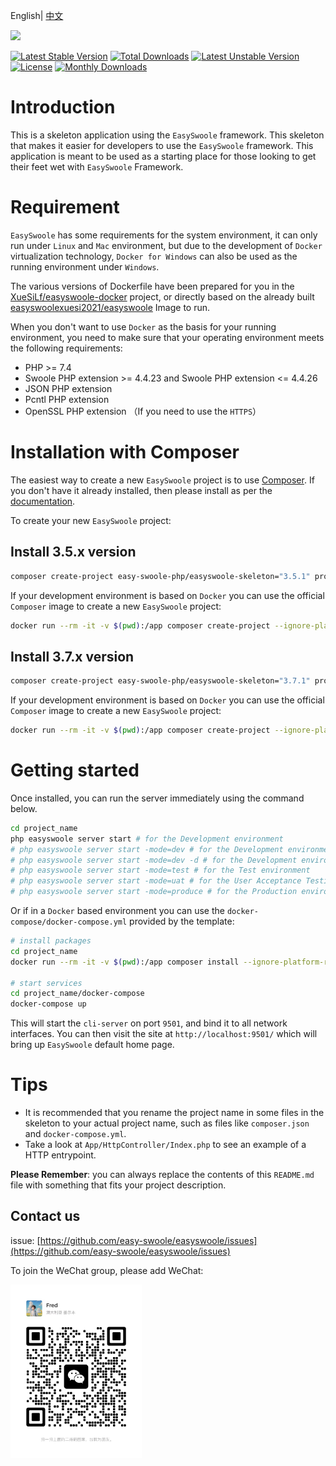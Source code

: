 English| [中文](./README-CN.md)

![](easyswoole.png)

[![Latest Stable Version](https://poser.pugx.org/easy-swoole-php/easyswoole-skeleton/v/stable)](https://packagist.org/packages/easy-swoole-php/easyswoole-skeleton)
[![Total Downloads](https://poser.pugx.org/easy-swoole-php/easyswoole-skeleton/downloads)](https://packagist.org/packages/easy-swoole-php/easyswoole-skeleton)
[![Latest Unstable Version](https://poser.pugx.org/easy-swoole-php/easyswoole-skeleton/v/unstable)](https://packagist.org/packages/easy-swoole-php/easyswoole-skeleton)
[![License](https://poser.pugx.org/easy-swoole-php/easyswoole-skeleton/license)](https://packagist.org/packages/easy-swoole-php/easyswoole-skeleton)
[![Monthly Downloads](https://poser.pugx.org/easy-swoole-php/easyswoole-skeleton/d/monthly)](https://packagist.org/packages/easy-swoole-php/easyswoole-skeleton)

# Introduction

This is a skeleton application using the `EasySwoole` framework. This skeleton that makes it easier for developers to use the `EasySwoole` framework. This application is meant to be used as a starting place for those looking to get their feet wet with `EasySwoole` Framework.

# Requirement

`EasySwoole` has some requirements for the system environment, it can only run under `Linux` and `Mac` environment, but due to the development of `Docker` virtualization technology, `Docker for Windows` can also be used as the running environment under `Windows`.

The various versions of Dockerfile have been prepared for you in the [XueSiLf/easyswoole-docker](https://github.com/XueSiLf/easyswoole-docker) project, or directly based on the already built [easyswoolexuesi2021/easyswoole](https://hub.docker.com/repository/docker/easyswoolexuesi2021/easyswoole) Image to run.

When you don't want to use `Docker` as the basis for your running environment, you need to make sure that your operating environment meets the following requirements:

- PHP >= 7.4
- Swoole PHP extension >= 4.4.23 and Swoole PHP extension <= 4.4.26
- JSON PHP extension
- Pcntl PHP extension
- OpenSSL PHP extension （If you need to use the `HTTPS`）

# Installation with Composer

The easiest way to create a new `EasySwoole` project is to use [Composer](https://getcomposer.org/). If you don't have it already installed, then please install as per the [documentation](https://getcomposer.org/download/).

To create your new `EasySwoole` project:

## Install 3.5.x version

```bash
composer create-project easy-swoole-php/easyswoole-skeleton="3.5.1" project_name
```

If your development environment is based on `Docker` you can use the official `Composer` image to create a new `EasySwoole` project:

```bash
docker run --rm -it -v $(pwd):/app composer create-project --ignore-platform-reqs easy-swoole-php/easyswoole-skeleton="3.5.1" project_name
```

## Install 3.7.x version

```bash
composer create-project easy-swoole-php/easyswoole-skeleton="3.7.1" project_name
```

If your development environment is based on `Docker` you can use the official `Composer` image to create a new `EasySwoole` project:

```bash
docker run --rm -it -v $(pwd):/app composer create-project --ignore-platform-reqs easy-swoole-php/easyswoole-skeleton="3.7.1" project_name
```

# Getting started

Once installed, you can run the server immediately using the command below.

```bash
cd project_name
php easyswoole server start # for the Development environment
# php easyswoole server start -mode=dev # for the Development environment
# php easyswoole server start -mode=dev -d # for the Development environment with daemonize
# php easyswoole server start -mode=test # for the Test environment
# php easyswoole server start -mode=uat # for the User Acceptance Testing environment
# php easyswoole server start -mode=produce # for the Production environment
```

Or if in a `Docker` based environment you can use the `docker-compose/docker-compose.yml` provided by the template:

```bash
# install packages
cd project_name
docker run --rm -it -v $(pwd):/app composer install --ignore-platform-reqs

# start services
cd project_name/docker-compose
docker-compose up
```

This will start the `cli-server` on port `9501`, and bind it to all network interfaces. You can then visit the site at `http://localhost:9501/` which will bring up `EasySwoole` default home page.

# Tips

- It is recommended that you rename the project name in some files in the skeleton to your actual project name, such as files like `composer.json` and `docker-compose.yml`.
- Take a look at `App/HttpController/Index.php` to see an example of a HTTP entrypoint.

**Please Remember**: you can always replace the contents of this `README.md` file with something that fits your project description.

## Contact us

issue: [https://github.com/easy-swoole/easyswoole/issues](https://github.com/easy-swoole/easyswoole/issues)

To join the WeChat group, please add WeChat:

<img src="https://raw.githubusercontent.com/easy-swoole-php/easyswoole-skeleton/main/contactus.jpg" width="210">
